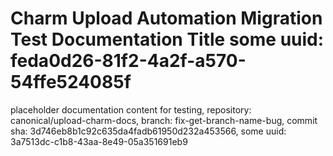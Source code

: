 # Charm Upload Automation Migration Test Documentation Title some uuid: feda0d26-81f2-4a2f-a570-54ffe524085f
 placeholder documentation content for testing,  repository: canonical/upload-charm-docs,  branch: fix-get-branch-name-bug,  commit sha: 3d746eb8b1c92c635da4fadb61950d232a453566,  some uuid: 3a7513dc-c1b8-43aa-8e49-05a351691eb9